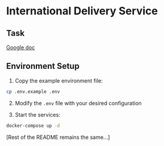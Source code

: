 # International Delivery Service

## Task

[Google doc](https://docs.google.com/document/d/1rmbGprfekLIdAdEJtaw2lhw5qdaHF-f770qmdRBgyP8/edit?usp=sharing)

## Environment Setup

1. Copy the example environment file:
```bash
cp .env.example .env
```

2. Modify the `.env` file with your desired configuration

3. Start the services:
```bash
docker-compose up -d
```

[Rest of the README remains the same...]